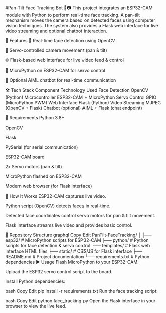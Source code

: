 #Pan-Tilt Face Tracking Bot 🤖📷
This project integrates an ESP32-CAM module with Python to perform real-time face tracking. A pan-tilt mechanism moves the camera based on detected faces using computer vision techniques. The system also provides a Flask web interface for live video streaming and optional chatbot interaction.

🚀 Features
🎯 Real-time face detection using OpenCV

🔄 Servo-controlled camera movement (pan & tilt)

🌐 Flask-based web interface for live video feed & control

🔌 MicroPython on ESP32-CAM for servo control

💬 Optional AIML chatbot for real-time communication

🛠️ Tech Stack
Component	Technology Used
Face Detection	OpenCV (Python)
Microcontroller	ESP32-CAM + MicroPython
Servo Control	GPIO (MicroPython PWM)
Web Interface	Flask (Python)
Video Streaming	MJPEG (OpenCV + Flask)
Chatbot (optional)	AIML + Flask (chat endpoint)

🧰 Requirements
Python 3.8+

OpenCV

Flask

PySerial (for serial communication)

ESP32-CAM board

2x Servo motors (pan & tilt)

MicroPython flashed on ESP32-CAM

Modern web browser (for Flask interface)

📸 How It Works
ESP32-CAM captures live video.

Python script (OpenCV) detects faces in real-time.

Detected face coordinates control servo motors for pan & tilt movement.

Flask interface streams live video and provides basic control.

📂 Repository Structure
graphql
Copy
Edit
PanTilt-FaceTracking/
│
├── esp32/           # MicroPython scripts for ESP32-CAM
├── python/          # Python scripts for face detection & servo control
├── templates/       # Flask web interface HTML files
├── static/          # CSS/JS for Flask interface
├── README.md        # Project documentation
└── requirements.txt # Python dependencies
▶️ Usage
Flash MicroPython to your ESP32-CAM.

Upload the ESP32 servo control script to the board.

Install Python dependencies:

bash
Copy
Edit
pip install -r requirements.txt
Run the face tracking script:

bash
Copy
Edit
python face_tracking.py
Open the Flask interface in your browser to view the live feed.
